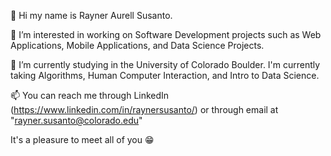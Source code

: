 👋 Hi my name is Rayner Aurell Susanto. 

👀 I’m interested in working on Software Development projects such as Web Applications, Mobile Applications, and Data Science Projects. 

🌱 I’m currently studying in the University of Colorado Boulder. I'm currently taking Algorithms, Human Computer Interaction, and Intro to Data Science. 

📫 You can reach me through LinkedIn (https://www.linkedin.com/in/raynersusanto/) or through email at "rayner.susanto@colorado.edu"  

It's a pleasure to meet all of you 😁
